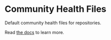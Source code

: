 # Community Health Files

Default community health files for repositories.

Read [the docs](https://docs.github.com/en/communities/setting-up-your-project-for-healthy-contributions/creating-a-default-community-health-file) to learn more.

